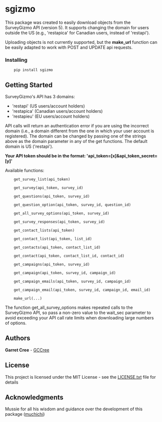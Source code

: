 # sgizmo

This package was created to easily download objects from the SurveyGizmo API (version 5). It supports changing the domain for users outside the US (e.g., 'restapica' for Canadian users, instead of 'restapi').

Uploading objects is not currently supported, but the **make_url** function can be easily adapted to work with POST and UPDATE api requests.

### Installing

```
    pip install sgizmo
```

## Getting Started
SurveyGizmo's API has 3 domains:
* 'restapi' (US users/account holders)
* 'restapica' (Canadian users/account holders)
* 'restapieu' (EU users/account holders)  

API calls will return an authentication error if you are using the incorrect domain (i.e., a domain different from the one in which your user account is registered). The domain can be changed by passing one of the strings above as the domain parameter in any of the get functions. The default domain is US ('restapi').

**Your API token should be in the format: 'api_token=[x]&api_token_secret=[y]'**

Available functions:
```
    get_survey_list(api_token)
    
    get_survey(api_token, survey_id)
    
    get_questions(api_token, survey_id)
    
    get_question_option(api_token, survey_id, question_id)
    
    get_all_survey_options(api_token, survey_id)
    
    get_survey_responses(api_token, survey_id)
    
    get_contact_lists(api_token)
    
    get_contact_list(api_token, list_id)
    
    get_contacts(api_token, contact_list_id)
    
    get_contact(api_token, contact_list_id, contact_id)
    
    get_campaigns(api_token, survey_id)
    
    get_campaign(api_token, survey_id, campaign_id)
    
    get_campaign_emails(api_token, survey_id, campaign_id)
    
    get_campaign_email(api_token, survey_id, campaign_id, email_id)
    
    make_url(...)
```

The function get_all_survey_options makes repeated calls to the SurveyGizmo API, so pass a non-zero value to the wait_sec parameter to avoid exceeding your API call rate limits when downloading large numbers of options.

## Authors

**Garret Cree** - [GCCree](https://github.com/GCCree)

## License

This project is licensed under the MIT License - see the [LICENSE.txt](LICENSE.txt) file for details

## Acknowledgments

Mussie for all his wisdom and guidance over the development of this package ([muchichi](https://github.com/muchichi))
